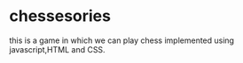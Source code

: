 # chessesories
this is a game in which we can play chess implemented using javascript,HTML and CSS.
